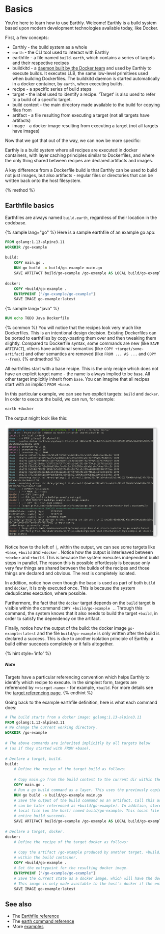 # Basics

You're here to learn how to use Earthly. Welcome! Earthly is a build system based upon modern development technologies available today, like Docker.

First, a few concepts:

* Earthly - the build system as a whole
* `earth` - the CLI tool used to interact with Earthly
* earthfile - a file named `build.earth`, which contains a series of targets and their respective recipes
* buildkitd - a [daemon built by the Docker team](https://github.com/moby/buildkit) and used by Earthly to execute builds. It executes LLB, the same low-level primitives used when building Dockerfiles. The buildkitd daemon is started automatically in a docker container, by `earth`, when executing builds.
* recipe - a specific series of build steps
* target - the label used to identify a recipe. 'Target' is also used to refer to a build of a specific target.
* build context - the main directory made available to the build for copying files from
* artifact - a file resulting from executing a target (not all targets have artifacts)
* image - a docker image resulting from executing a target (not all targets have images)

Now that we got that out of the way, we can now be more specific:

Earthly is a build system where all recipes are executed in docker containers, with layer caching principles similar to Dockerfiles, and where the only thing shared between recipes are declared artifacts and images.

A key difference from a Dockerfile build is that Earthly can be used to build not just images, but also artifacts - regular files or directories that can be written back onto the host filesystem.

{% method %}
## Earthfile basics

Earthfiles are always named `build.earth`, regardless of their location in the codebase.

{% sample lang="go" %}
Here is a sample earthfile of an example go app:

```Dockerfile
FROM golang:1.13-alpine3.11
WORKDIR /go-example

build:
    COPY main.go .
    RUN go build -o build/go-example main.go
    SAVE ARTIFACT build/go-example /go-example AS LOCAL build/go-example

docker:
    COPY +build/go-example .
    ENTRYPOINT ["/go-example/go-example"]
    SAVE IMAGE go-example:latest
```

{% sample lang="java" %}

```Dockerfile
RUN echo TODO Java Dockerfile
```

{% common %}
You will notice that the recipes look very much like Dockerfiles. This is an intentional design decision. Existing Dockerfiles can be ported to earthfiles by copy-pasting them over and then tweaking them slightly. Compared to Dockerfile syntax, some commands are new (like `SAVE ARTIFACT`), others have additional semantics (like `COPY +target/some-artifact`) and other semantics are removed (like `FROM ... AS ...` and `COPY --from`).
{% endmethod %}

All earthfiles start with a base recipe. This is the only recipe which does not have an explicit target name - the name is always implied to be `base`. All other target implicitly inherit from `base`. You can imagine that all recipes start with an implicit `FROM +base`.

In this particular example, we can see two explicit targets: `build` and `docker`. In order to execute the build, we can run, for example:

```bash
earth +docker
```

The output might look like this:

![Earth build output](img/go-example.png)

Notice how to the left of `|`, within the output, we can see some targets like `+base`, `+build` and `+docker` . Notice how the output is interleaved between `+docker` and `+build`. This is because the system executes independent build steps in parallel. The reason this is possible effortlessly is because only very few things are shared between the builds of the recipes and those things are declared and obvious. The rest is completely isolated.

In addition, notice how even though the base is used as part of both `build` and `docker`, it is only executed once. This is because the system deduplicates execution, where possible.

Furthermore, the fact that the `docker` target depends on the `build` target is visible within the command `COPY +build/go-example .`. Through this command, the system knows that it also needs to build the target `+build`, in order to satisfy the dependency on the artifact.

Finally, notice how the output of the build: the docker image `go-example:latest` and the file `build/go-example` is only written after the build is declared a success. This is due to another isolation principle of Earthly: a build either succeeds completely or it fails altogether.

{% hint style='info' %}
##### Note

Targets have a particular referencing convention which helps Earthly to identify which recipe to execute. In the simplest form, targets are referenced by `+<target-name>` - for example, `+build`. For more details see the [target referencing page](./target-ref.md).
{% endhint %}

Going back to the example earthfile definition, here is what each command does:

```Dockerfile
# The build starts from a docker image: golang:1.13-alpine3.11
FROM golang:1.13-alpine3.11
# We change the current working directory.
WORKDIR /go-example

# The above commands are inherited implicitly by all targets below
# (as if they started with FROM +base).

# Declare a target, build.
build:
    # Define the recipe of the target build as follows:

    # Copy main.go from the build context to the current dir within the build container, as a layer.
    COPY main.go .
    # Run a go build command as a layer. This uses the previously copied main.go file.
    RUN go build -o build/go-example main.go
    # Save the output of the build command as an artifact. Call this artifact /go-example (it
    # can be later referenced as +build/go-example). In addition, store the artifact as a
    # local file (on the host) named build/go-example. This local file is only written if the
    # entire build succeeds.
    SAVE ARTIFACT build/go-example /go-example AS LOCAL build/go-example

# Declare a target, docker.
docker:
    # Define the recipe of the target docker as follows:

    # Copy the artifact /go-example produced by another target, +build, to the current directory
    # within the build container.
    COPY +build/go-example .
    # Set the entrypoint for the resulting docker image.
    ENTRYPOINT ["/go-example/go-example"]
    # Save the current state as a docker image, which will have the docker tag go-example:latest.
    # This image is only made available to the host's docker if the entire build succeeds.
    SAVE IMAGE go-example:latest
```

## See also

* The [Earthfile reference](../earthfile/earthfile.md)
* The [earth command reference](../earth-command/earth-command.md)
* More [examples](../examples/examples.md)
